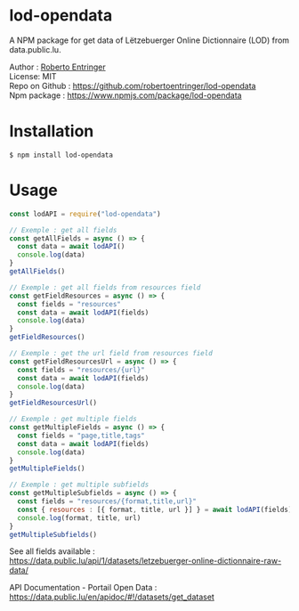 # lod-opendata

A NPM package for get data of Lëtzebuerger Online Dictionnaire (LOD) from data.public.lu.

Author : [Roberto Entringer](https://robertoentringer.com)  
License: MIT  
Repo on Github : https://github.com/robertoentringer/lod-opendata   
Npm package : https://www.npmjs.com/package/lod-opendata  

# Installation

```shell
$ npm install lod-opendata
```

# Usage

```js
const lodAPI = require("lod-opendata")

// Exemple : get all fields
const getAllFields = async () => {
  const data = await lodAPI()
  console.log(data)
}
getAllFields()

// Exemple : get all fields from resources field
const getFieldResources = async () => {
  const fields = "resources"
  const data = await lodAPI(fields)
  console.log(data)
}
getFieldResources()

// Exemple : get the url field from resources field
const getFieldResourcesUrl = async () => {
  const fields = "resources/{url}"
  const data = await lodAPI(fields)
  console.log(data)
}
getFieldResourcesUrl()

// Exemple : get multiple fields
const getMultipleFields = async () => {
  const fields = "page,title,tags"
  const data = await lodAPI(fields)
  console.log(data)
}
getMultipleFields()

// Exemple : get multiple subfields
const getMultipleSubfields = async () => {
  const fields = "resources/{format,title,url}"
  const { resources : [{ format, title, url }] } = await lodAPI(fields)
  console.log(format, title, url)
}
getMultipleSubfields()
```

See all fields available :  
https://data.public.lu/api/1/datasets/letzebuerger-online-dictionnaire-raw-data/  

API Documentation - Portail Open Data :   
https://data.public.lu/en/apidoc/#!/datasets/get_dataset
